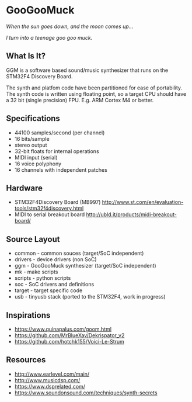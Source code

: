 # GooGooMuck
*When the sun goes down, and the moon comes up...*

*I turn into a teenage goo goo muck.*

## What Is It?

GGM is a software based sound/music synthesizer that runs on the STM32F4 Discovery Board.

The synth and platfom code have been partitioned for ease of portability.
The synth code is written using floating point, so a target CPU should
have a 32 bit (single precision) FPU. E.g. ARM Cortex M4 or better.

## Specifications
 * 44100 samples/second (per channel)
 * 16 bits/sample 
 * stereo output
 * 32-bit floats for internal operations
 * MIDI input (serial)
 * 16 voice polyphony
 * 16 channels with independent patches
 
## Hardware
  * STM32F4Discovery Board (MB997) http://www.st.com/en/evaluation-tools/stm32f4discovery.html
  * MIDI to serial breakout board http://ubld.it/products/midi-breakout-board/

## Source Layout
 * common - common souces (target/SoC independent)
 * drivers - device drivers (non SoC)
 * ggm - GooGooMuck synthesizer (target/SoC independent)
 * mk - make scripts
 * scripts - python scripts 
 * soc - SoC drivers and definitions
 * target - target specific code
 * usb - tinyusb stack (ported to the STM32F4, work in progress)

## Inspirations
* https://www.quinapalus.com/goom.html
* https://github.com/MrBlueXav/Dekrispator_v2
* https://github.com/hotchk155/Voici-Le-Strum

## Resources
* http://www.earlevel.com/main/
* http://www.musicdsp.com/
* https://www.dsprelated.com/
* https://www.soundonsound.com/techniques/synth-secrets
